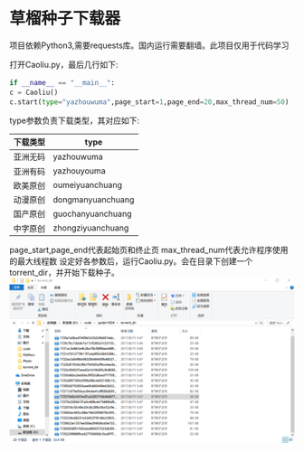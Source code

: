 ﻿# 草榴种子下载器

项目依赖Python3,需要requests库。国内运行需要翻墙。此项目仅用于代码学习

打开Caoliu.py，最后几行如下:
```python
if __name__ == "__main__":
c = Caoliu()
c.start(type="yazhouwuma",page_start=1,page_end=20,max_thread_num=50)
```
type参数负责下载类型，其对应如下:

下载类型 | type
-------- | -------
亚洲无码 | yazhouwuma
亚洲有码 | yazhouyouma
欧美原创 | oumeiyuanchuang
动漫原创 | dongmanyuanchuang
国产原创 | guochanyuanchuang
中字原创 | zhongziyuanchuang

page_start,page_end代表起始页和终止页
max_thread_num代表允许程序使用的最大线程数
设定好各参数后，运行Caoliu.py。会在目录下创建一个torrent_dir，并开始下载种子。
![image1](https://raw.githubusercontent.com/chuxiuhong/cloudphoto/master/1024.png)



